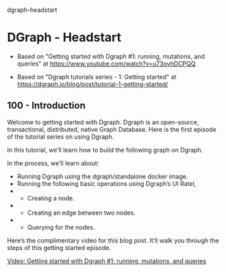 dgraph-headstart
# DGraph - Headstart

- Based on "Getting started with Dgraph #1: running, mutations, and queries" at https://www.youtube.com/watch?v=u73ovhDCPQQ

- Based on "Dgraph tutorials series - 1: Getting started" at https://dgraph.io/blog/post/tutorial-1-getting-started/

## 100 - Introduction

Welcome to getting started with Dgraph. Dgraph is an open-source, transactional, distributed, native Graph Database. Here is the first episode of the tutorial series on using Dgraph.

In this tutorial, we’ll learn how to build the following graph on Dgraph.

In the process, we’ll learn about:

- Running Dgraph using the dgraph/standalone docker image.
- Running the following basic operations using Dgraph’s UI Ratel,
- - Creating a node.
- - Creating an edge between two nodes.
- - Querying for the nodes.

Here’s the complimentary video for this blog post. It’ll walk you through the steps of this getting started episode.

[Video: Getting started with Dgraph #1: running, mutations, and queries](https://youtu.be/u73ovhDCPQQ)

